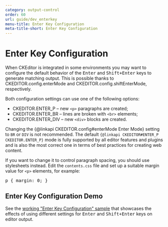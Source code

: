 ```yaml
---
category: output-control
order: 60
url: guide/dev_enterkey
menu-title: Enter Key Configuration
meta-title-short: Enter Key Configuration
---
```

<!--
Copyright (c) 2003-2017, CKSource - Frederico Knabben. All rights reserved.
For licensing, see LICENSE.md.
-->

# Enter Key Configuration

When CKEditor is integrated in some environments you may want to configure the default behavior of the <kbd>Enter</kbd> and <kbd>Shift+Enter</kbd> keys to generate matching output. This is possible thanks to CKEDITOR.config.enterMode and CKEDITOR.config.shiftEnterMode, respectively.

Both configuration settings can use one of the following options:

* CKEDITOR.ENTER_P &ndash; new `<p>` paragraphs are created;
* CKEDITOR.ENTER_BR &ndash; lines are broken with `<br>` elements;
* CKEDITOR.ENTER_DIV &ndash; new `<div>` blocks are created.

<info-box hint=""> <p> 	Changing the {@linkapi CKEDITOR.config#enterMode Enter Mode} 	setting to <code>BR</code> or <code>DIV</code> is not recommended. The default 	<code>{@linkapi CKEDITOR#ENTER_P CKEDITOR.ENTER_P}</code> 	mode is fully supported by all editor features and plugins and is also the most correct one 	in terms of best practices for creating web content. </p> <p> 	If you want to change it to control paragraph spacing, you should use stylesheets instead. Edit the 	<code>contents.css</code> file and set up a suitable margin value for <code>&lt;p&gt;</code> 	elements, for example: <pre>p { margin: 0; }</pre> </p>
</info-box>

## Enter Key Configuration Demo

See the [working "Enter Key Configuration" sample](https://sdk.ckeditor.com/samples/enterkey.html) that showcases the effects of using different settings for <kbd>Enter</kbd> and <kbd>Shift+Enter</kbd> keys on editor output.
</div></br></p>